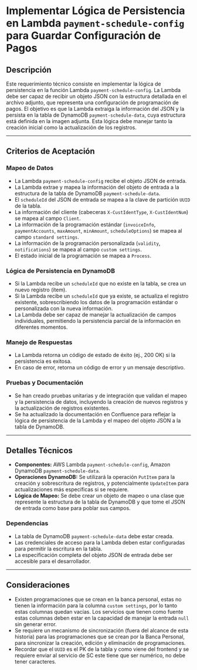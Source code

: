 # Implementar Lógica de Persistencia en Lambda `payment-schedule-config` para Guardar Configuración de Pagos

## Descripción

Este requerimiento técnico consiste en implementar la lógica de persistencia en la función Lambda `payment-schedule-config`. La Lambda debe ser capaz de recibir un objeto JSON con la estructura detallada en el archivo adjunto, que representa una configuración de programación de pagos. El objetivo es que la Lambda extraiga la información del JSON y la persista en la tabla de DynamoDB `payment-schedule-data`, cuya estructura está definida en la imagen adjunta. Esta lógica debe manejar tanto la creación inicial como la actualización de los registros.

---

## Criterios de Aceptación

### Mapeo de Datos

- La Lambda `payment-schedule-config` recibe el objeto JSON de entrada.
- La Lambda extrae y mapea la información del objeto de entrada a la estructura de la tabla de DynamoDB `payment-schedule-data`.
- El `scheduleId` del JSON de entrada se mapea a la clave de partición `UUID` de la tabla.
- La información del cliente (cabeceras `X-CustIdentType`, `X-CustIdentNum`) se mapea al campo `Client`.
- La información de la programación estándar (`invoiceInfo`, `paymentAccounts`, `maxAmount`, `minAmount`, `scheduleOptions`) se mapea al campo `standard settings`.
- La información de la programación personalizada (`validity`, `notifications`) se mapea al campo `custom settings`.
- El estado inicial de la programación se mapea a `Process`.

### Lógica de Persistencia en DynamoDB

- Si la Lambda recibe un `scheduleId` que no existe en la tabla, se crea un nuevo registro (ítem).
- Si la Lambda recibe un `scheduleId` que ya existe, se actualiza el registro existente, sobrescribiendo los datos de la programación estándar o personalizada con la nueva información.
- La Lambda debe ser capaz de manejar la actualización de campos individuales, permitiendo la persistencia parcial de la información en diferentes momentos.

### Manejo de Respuestas

- La Lambda retorna un código de estado de éxito (ej., 200 OK) si la persistencia es exitosa.
- En caso de error, retorna un código de error y un mensaje descriptivo.

### Pruebas y Documentación

- Se han creado pruebas unitarias y de integración que validan el mapeo y la persistencia de datos, incluyendo la creación de nuevos registros y la actualización de registros existentes.
- Se ha actualizado la documentación en Confluence para reflejar la lógica de persistencia de la Lambda y el mapeo del objeto JSON a la tabla de DynamoDB.

---

## Detalles Técnicos

- **Componentes:** AWS Lambda `payment-schedule-config`, Amazon DynamoDB `payment-schedule-data`.
- **Operaciones DynamoDB:** Se utilizará la operación `PutItem` para la creación y sobrescritura de registros, y potencialmente `UpdateItem` para actualizaciones más específicas si se requiere.
- **Lógica de Mapeo:** Se debe crear un objeto de mapeo o una clase que represente la estructura de la tabla de DynamoDB y que tome el JSON de entrada como base para poblar sus campos.

### Dependencias

- La tabla de DynamoDB `payment-schedule-data` debe estar creada.
- Las credenciales de acceso para la Lambda deben estar configuradas para permitir la escritura en la tabla.
- La especificación completa del objeto JSON de entrada debe ser accesible para el desarrollador.

---

## Consideraciones

- Existen programaciones que se crean en la banca personal, estas no tienen la información para la columna `custom settings`, por lo tanto estas columnas quedan vacías. Los servicios que tienen como fuente estas columnas deben estar en la capacidad de manejar la entrada `null` sin generar error.
- Se requiere un mecanismo de sincronización (fuera del alcance de esta historia) para las programaciones que se crean por la Banca Personal, para sincronizar la creación, edición y eliminación de programaciones.
- Recordar que el `UUID` es el PK de la tabla y como viene del frontend y se requiere enviar al servicio de SC este tiene que ser numérico, no debe tener caracteres.